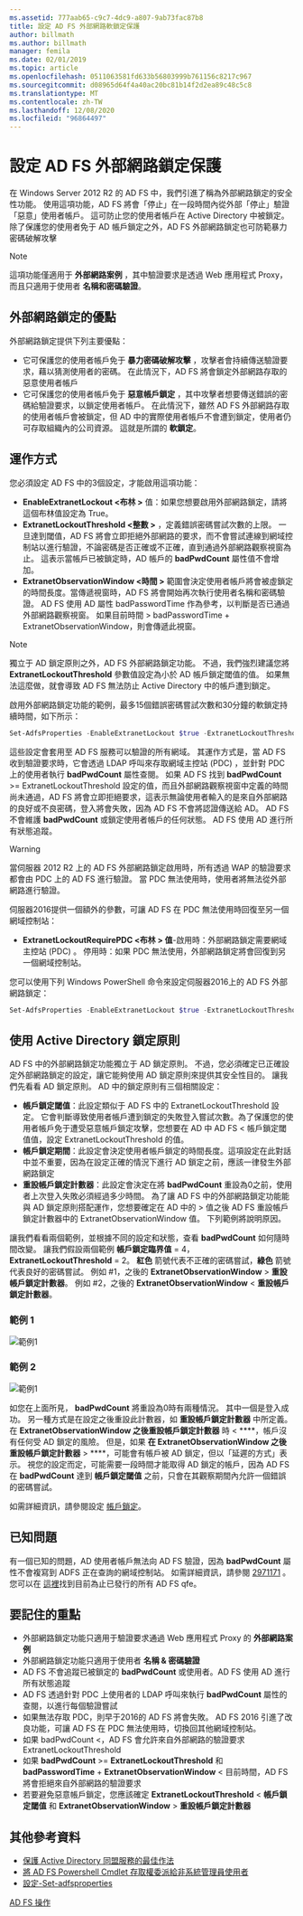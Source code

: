 ```yaml
---
ms.assetid: 777aab65-c9c7-4dc9-a807-9ab73fac87b8
title: 設定 AD FS 外部網路軟鎖定保護
author: billmath
ms.author: billmath
manager: femila
ms.date: 02/01/2019
ms.topic: article
ms.openlocfilehash: 0511063581fd633b56803999b761156c8217c967
ms.sourcegitcommit: d08965d64f4a40ac20bc81b14f2d2ea89c48c5c8
ms.translationtype: MT
ms.contentlocale: zh-TW
ms.lasthandoff: 12/08/2020
ms.locfileid: "96864497"
---
```

# <a name="configure-ad-fs-extranet-lockout-protection"></a>設定 AD FS 外部網路鎖定保護

在 Windows Server 2012 R2 的 AD FS 中，我們引進了稱為外部網路鎖定的安全性功能。  使用這項功能，AD FS 將會「停止」在一段時間內從外部「停止」驗證「惡意」使用者帳戶。  這可防止您的使用者帳戶在 Active Directory 中被鎖定。  除了保護您的使用者免于 AD 帳戶鎖定之外，AD FS 外部網路鎖定也可防範暴力密碼破解攻擊

> [!NOTE]
> 這項功能僅適用于 **外部網路案例** ，其中驗證要求是透過 Web 應用程式 Proxy，而且只適用于使用者 **名稱和密碼驗證**。

## <a name="advantages-of-extranet-lockout"></a>外部網路鎖定的優點
外部網路鎖定提供下列主要優點：
- 它可保護您的使用者帳戶免于 **暴力密碼破解攻擊** ，攻擊者會持續傳送驗證要求，藉以猜測使用者的密碼。 在此情況下，AD FS 將會鎖定外部網路存取的惡意使用者帳戶
- 它可保護您的使用者帳戶免于 **惡意帳戶鎖定** ，其中攻擊者想要傳送錯誤的密碼給驗證要求，以鎖定使用者帳戶。 在此情況下，雖然 AD FS 外部網路存取的使用者帳戶會被鎖定，但 AD 中的實際使用者帳戶不會遭到鎖定，使用者仍可存取組織內的公司資源。 這就是所謂的 **軟鎖定**。

## <a name="how-it-works"></a>運作方式
您必須設定 AD FS 中的3個設定，才能啟用這項功能：
- **EnableExtranetLockout &lt;布林 &gt;** 值：如果您想要啟用外部網路鎖定，請將這個布林值設定為 True。
- **ExtranetLockoutThreshold &lt;整數 &gt;** ，定義錯誤密碼嘗試次數的上限。 一旦達到閾值，AD FS 將會立即拒絕外部網路的要求，而不會嘗試連線到網域控制站以進行驗證，不論密碼是否正確或不正確，直到通過外部網路觀察視窗為止。 這表示當帳戶已被鎖定時，AD 帳戶的 **badPwdCount** 屬性值不會增加。
- **ExtranetObservationWindow &lt;時間 &gt;** 範圍會決定使用者帳戶將會被虛鎖定的時間長度。當傳遞視窗時，AD FS 將會開始再次執行使用者名稱和密碼驗證。 AD FS 使用 AD 屬性 badPasswordTime 作為參考，以判斷是否已通過外部網路觀察視窗。 如果目前時間 > badPasswordTime + ExtranetObservationWindow，則會傳遞此視窗。

> [!NOTE]
> 獨立于 AD 鎖定原則之外，AD FS 外部網路鎖定功能。 不過，我們強烈建議您將 **ExtranetLockoutThreshold** 參數值設定為小於 AD 帳戶鎖定閾值的值。 如果無法這麼做，就會導致 AD FS 無法防止 Active Directory 中的帳戶遭到鎖定。

啟用外部網路鎖定功能的範例，最多15個錯誤密碼嘗試次數和30分鐘的軟鎖定持續時間，如下所示：

```powershell
Set-AdfsProperties -EnableExtranetLockout $true -ExtranetLockoutThreshold 15 -ExtranetObservationWindow (new-timespan -Minutes 30)
```

這些設定會套用至 AD FS 服務可以驗證的所有網域。 其運作方式是，當 AD FS 收到驗證要求時，它會透過 LDAP 呼叫來存取網域主控站 (PDC) ，並針對 PDC 上的使用者執行 **badPwdCount** 屬性查閱。 如果 AD FS 找到 **badPwdCount** >= ExtranetLockoutThreshold 設定的值，而且外部網路觀察視窗中定義的時間尚未通過，AD FS 將會立即拒絕要求，這表示無論使用者輸入的是來自外部網路的良好或不良密碼，登入將會失敗，因為 AD FS 不會將認證傳送給 AD。 AD FS 不會維護 **badPwdCount** 或鎖定使用者帳戶的任何狀態。 AD FS 使用 AD 進行所有狀態追蹤。

> [!warning]
> 當伺服器 2012 R2 上的 AD FS 外部網路鎖定啟用時，所有透過 WAP 的驗證要求都會由 PDC 上的 AD FS 進行驗證。 當 PDC 無法使用時，使用者將無法從外部網路進行驗證。

伺服器2016提供一個額外的參數，可讓 AD FS 在 PDC 無法使用時回復至另一個網域控制站：

- **ExtranetLockoutRequirePDC &lt;布林 &gt; 值**-啟用時：外部網路鎖定需要網域主控站 (PDC) 。 停用時：如果 PDC 無法使用，外部網路鎖定將會回復到另一個網域控制站。

您可以使用下列 Windows PowerShell 命令來設定伺服器2016上的 AD FS 外部網路鎖定：

```powershell
Set-AdfsProperties -EnableExtranetLockout $true -ExtranetLockoutThreshold 15 -ExtranetObservationWindow (new-timespan -Minutes 30) -ExtranetLockoutRequirePDC $false
```

## <a name="working-with-the-active-directory-lockout-policy"></a>使用 Active Directory 鎖定原則
AD FS 中的外部網路鎖定功能獨立于 AD 鎖定原則。 不過，您必須確定已正確設定外部網路鎖定的設定，讓它能夠使用 AD 鎖定原則來提供其安全性目的。
讓我們先看看 AD 鎖定原則。 AD 中的鎖定原則有三個相關設定：
- **帳戶鎖定閾值**：此設定類似于 AD FS 中的 ExtranetLockoutThreshold 設定。 它會判斷導致使用者帳戶遭到鎖定的失敗登入嘗試次數。為了保護您的使用者帳戶免于遭受惡意帳戶鎖定攻擊，您想要在 AD 中 AD FS &lt; 帳戶鎖定閾值值，設定 ExtranetLockoutThreshold 的值。
- **帳戶鎖定期間**：此設定會決定使用者帳戶鎖定的時間長度。這項設定在此對話中並不重要，因為在設定正確的情況下進行 AD 鎖定之前，應該一律發生外部網路鎖定
- **重設帳戶鎖定計數器**：此設定會決定在將 **badPwdCount** 重設為0之前，使用者上次登入失敗必須經過多少時間。 為了讓 AD FS 中的外部網路鎖定功能能與 AD 鎖定原則搭配運作，您想要確定在 AD 中的 &gt; 值之後 AD FS 重設帳戶鎖定計數器中的 ExtranetObservationWindow 值。 下列範例將說明原因。

讓我們看看兩個範例，並根據不同的設定和狀態，查看 **badPwdCount** 如何隨時間改變。 讓我們假設兩個範例 **帳戶鎖定臨界值** = 4， **ExtranetLockoutThreshold** = 2。 **紅色** 箭號代表不正確的密碼嘗試，**綠色** 箭號代表良好的密碼嘗試。 例如 #1，之後的 **ExtranetObservationWindow** &gt; **重設帳戶鎖定計數器**。 例如 #2，之後的 **ExtranetObservationWindow** &lt; **重設帳戶鎖定計數器**。

### <a name="example-1"></a>範例 1
![範例1](media/Configure-AD-FS-Extranet-Lockout-Protection/one.png)

### <a name="example-2"></a>範例 2
![範例1](media/Configure-AD-FS-Extranet-Lockout-Protection/two.png)

如您在上面所見， **badPwdCount** 將重設為0時有兩種情況。 其中一個是登入成功。 另一種方式是在設定之後重設此計數器，如 **重設帳戶鎖定計數器** 中所定義。 在 **ExtranetObservationWindow 之後重設帳戶鎖定計數器** 時 &lt; ****，帳戶沒有任何受 AD 鎖定的風險。 但是，如果 **在 ExtranetObservationWindow 之後重設帳戶鎖定計數器** &gt; ****，可能會有帳戶被 AD 鎖定，但以「延遲的方式」表示。 視您的設定而定，可能需要一段時間才能取得 AD 鎖定的帳戶，因為 AD FS 在 **badPwdCount** 達到 **帳戶鎖定閾值** 之前，只會在其觀察期間內允許一個錯誤的密碼嘗試。

如需詳細資訊，請參閱設定 [帳戶鎖定](/archive/blogs/secguide/configuring-account-lockout)。

## <a name="known-issues"></a>已知問題
有一個已知的問題，AD 使用者帳戶無法向 AD FS 驗證，因為 **badPwdCount** 屬性不會複寫到 ADFS 正在查詢的網域控制站。 如需詳細資訊，請參閱 [2971171](https://support.microsoft.com/help/2971171/adfs-authentication-issue-for-active-directory-users-when-extranet-loc) 。 您可以在 [這裡](../deployment/updates-for-active-directory-federation-services-ad-fs.md)找到目前為止已發行的所有 AD FS qfe。

## <a name="key-points-to-remember"></a>要記住的重點
- 外部網路鎖定功能只適用于驗證要求通過 Web 應用程式 Proxy 的 **外部網路案例**
- 外部網路鎖定功能只適用于使用者 **名稱 & 密碼驗證**
- AD FS 不會追蹤已被鎖定的 **badPwdCount** 或使用者。AD FS 使用 AD 進行所有狀態追蹤
- AD FS 透過針對 PDC 上使用者的 LDAP 呼叫來執行 **badPwdCount** 屬性的查閱，以進行每個驗證嘗試
- 如果無法存取 PDC，則早于2016的 AD FS 將會失敗。 AD FS 2016 引進了改良功能，可讓 AD FS 在 PDC 無法使用時，切換回其他網域控制站。
- 如果 badPwdCount <，AD FS 會允許來自外部網路的驗證要求 ExtranetLockoutThreshold
- 如果 **badPwdCount**  >=  **ExtranetLockoutThreshold** 和 **badPasswordTime**  +  **ExtranetObservationWindow** < 目前時間，AD FS 將會拒絕來自外部網路的驗證要求
- 若要避免惡意帳戶鎖定，您應該確定 **ExtranetLockoutThreshold**  <  **帳戶鎖定閾值** 和 **ExtranetObservationWindow**  >  **重設帳戶鎖定計數器**


## <a name="additional-references"></a>其他參考資料
- [保護 Active Directory 同盟服務的最佳作法](../../ad-fs/deployment/best-practices-securing-ad-fs.md)
- [將 AD FS Powershell Cmdlet 存取權委派給非系統管理員使用者](delegate-ad-fs-pshell-access.md)
- [設定-Set-adfsproperties](/powershell/module/adfs/set-adfsproperties)

[AD FS 操作](../ad-fs-operations.md)


